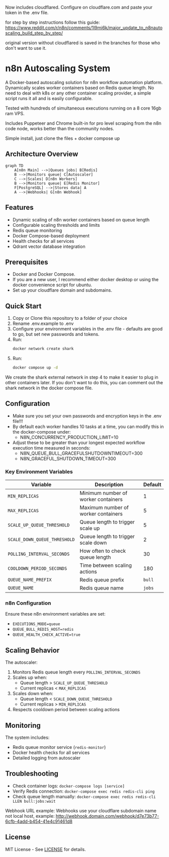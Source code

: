 Now includes cloudflared. Configure on cloudflare.com and paste your token in the .env file.  

for step by step instructions follow this guide: https://www.reddit.com/r/n8n/comments/1l9mi6k/major_update_to_n8nautoscaling_build_step_by_step/

original version without cloudflared is saved in the branches for those who don't want to use it. 

# n8n Autoscaling System

A Docker-based autoscaling solution for n8n workflow automation platform. Dynamically scales worker containers based on Redis queue length.  No need to deal with k8s or any other container scaling provider, a simple script runs it all and is easily configurable.

Tested with hundreds of simultaneous executions running on a 8 core 16gb ram VPS.  

Includes Puppeteer and Chrome built-in for pro level scraping from the n8n code node, works better than the community nodes.  

Simple install, just clone the files + docker compose up

## Architecture Overview

```mermaid
graph TD
    A[n8n Main] -->|Queues jobs| B[Redis]
    B -->|Monitors queue| C[Autoscaler]
    C -->|Scales| D[n8n Workers]
    B -->|Monitors queue| E[Redis Monitor]
    F[PostgreSQL] -->|Stores data| A
    A -->|Webhooks| G[n8n Webhook]
```

## Features

- Dynamic scaling of n8n worker containers based on queue length
- Configurable scaling thresholds and limits
- Redis queue monitoring
- Docker Compose-based deployment
- Health checks for all services
- Qdrant vector database integration

## Prerequisites

- Docker and Docker Compose.
- If you are a new user, I recommend either docker desktop or using the docker convenience script for ubuntu.  
- Set up your cloudflare domain and subdomains.

## Quick Start

1. Copy or Clone this repository to a folder of your choice
2. Rename .env.example to .env
3. Configure your environment variables in the .env file - defaults are good to go, but set new passwords and tokens.
4. Run:
   ```bash
   docker network create shark
   ```
5. Run:
   ```bash
   docker compose up -d
   ```

We create the shark external network in step 4 to make it easier to plug in other containers later.  If you don't want to do this, you can comment out the shark network in the docker compose file.  

## Configuration

- Make sure you set your own passwords and encryption keys in the .env file!!!
- By default each worker handles 10 tasks at a time, you can modify this in the docker-compose under:      
   - N8N_CONCURRENCY_PRODUCTION_LIMIT=10
- Adjust these to be greater than your longest expected workflow execution time measured in seconds:
   - N8N_QUEUE_BULL_GRACEFULSHUTDOWNTIMEOUT=300
   - N8N_GRACEFUL_SHUTDOWN_TIMEOUT=300

### Key Environment Variables

| Variable | Description | Default |
|----------|-------------|---------|
| `MIN_REPLICAS` | Minimum number of worker containers | 1 |
| `MAX_REPLICAS` | Maximum number of worker containers | 5 |
| `SCALE_UP_QUEUE_THRESHOLD` | Queue length to trigger scale up | 5 |
| `SCALE_DOWN_QUEUE_THRESHOLD` | Queue length to trigger scale down | 2 |
| `POLLING_INTERVAL_SECONDS` | How often to check queue length | 30 |
| `COOLDOWN_PERIOD_SECONDS` | Time between scaling actions | 180 |
| `QUEUE_NAME_PREFIX` | Redis queue prefix | `bull` |
| `QUEUE_NAME` | Redis queue name | `jobs` |

### n8n Configuration

Ensure these n8n environment variables are set:
- `EXECUTIONS_MODE=queue`
- `QUEUE_BULL_REDIS_HOST=redis`
- `QUEUE_HEALTH_CHECK_ACTIVE=true`

## Scaling Behavior

The autoscaler:
1. Monitors Redis queue length every `POLLING_INTERVAL_SECONDS`
2. Scales up when:
   - Queue length > `SCALE_UP_QUEUE_THRESHOLD`
   - Current replicas < `MAX_REPLICAS`
3. Scales down when:
   - Queue length < `SCALE_DOWN_QUEUE_THRESHOLD`
   - Current replicas > `MIN_REPLICAS`
4. Respects cooldown period between scaling actions

## Monitoring

The system includes:
- Redis queue monitor service (`redis-monitor`)
- Docker health checks for all services
- Detailed logging from autoscaler

## Troubleshooting

- Check container logs: `docker-compose logs [service]`
- Verify Redis connection: `docker-compose exec redis redis-cli ping`
- Check queue length manually: `docker-compose exec redis redis-cli LLEN bull:jobs:wait`

Webhook URL example:
Webhooks use your cloudflare subdomain name not local host, example:
http://webhook.domain.com/webhook/d7e73b77-6cfb-4add-b454-41e4c91461d8



## License

MIT License - See [LICENSE](LICENSE) for details.
